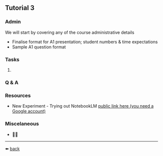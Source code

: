 ## Tutorial 3

### Admin
We will start by covering any of the course administrative details
* Finalise format for A1 presentation; student numbers & time expectations
* Sample A1 question format

### Tasks
1. 

### Q & A

### Resources
* New Experiment - Trying out NotebookLM [public link here (you need a Google account)](https://notebooklm.google.com/notebook/830bd552-ef08-49f2-9672-2dd176985248)

### Miscelaneous
* 🤷‍♂️

---
⬅️ [back](/../../)
